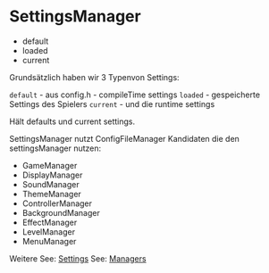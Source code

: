 # SettingsManager

- default
- loaded
- current

Grundsätzlich haben wir 3 Typenvon Settings:

`default` - aus config.h - compileTime settings
`loaded` - gespeicherte Settings des Spielers
`current` - und die runtime settings

Hält defaults und current settings.

SettingsManager nutzt ConfigFileManager 
Kandidaten die den settingsManager nutzen:
- GameManager
- DisplayManager
- SoundManager
- ThemeManager
- ControllerManager
- BackgroundManager
- EffectManager
- LevelManager
- MenuManager

Weitere 
See: [Settings](Settings.md)
See: [Managers](Managers.md)
